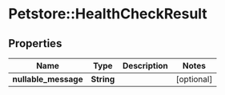 # Petstore::HealthCheckResult

## Properties
Name | Type | Description | Notes
------------ | ------------- | ------------- | -------------
**nullable_message** | **String** |  | [optional] 


